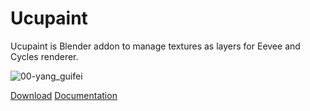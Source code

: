 # Ucupaint
Ucupaint is Blender addon to manage textures as layers for Eevee and Cycles renderer.

![00-yang_guifei](https://user-images.githubusercontent.com/5253453/169109136-7349e7cd-0416-47f1-afda-ba3633d7bd20.jpg)

[Download](https://github.com/ucupumar/ucupaint/releases)
[Documentation](https://ucupaint-docs.netlify.app/)
